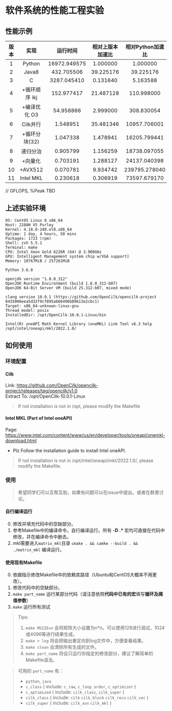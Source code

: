 # 软件系统的性能工程实验

## 性能示例

| 版本  |实现| 运行时间 | 相对上版本加速比 | 相对Python加速比 | GFLOPS | %Peak |
|:-----:|:--:|:--------:|:---------------:|:----------------:|:------:|:-------:|
| 1     |Python| 16972.949575 | 1.000000 | 1.000000 | 0.000000 | 0.000000 |
| 2     |Java8 | 432.705506 | 39.225176 | 39.225176 | 0.000000 | 0.000000 |
| 3     |C | 3287.045410 | 0.131640 | 5.163588 | 0.000000 | 0.000000 |
| 4     |+循环顺序 ikj| 152.977417 | 21.487128 | 110.998000 | 0.000000 | 0.000000 |
| 5     |+编译优化 O3| 54.958866 | 2.999000 | 308.830054 | 0.000000 | 0.000000 |
| 6     |Cilk并行| 1.548951 | 35.481346 | 10957.706001 | 0.000000 | 0.000000 |
| 7     |+循环分块(32)| 1.047338 | 1.478941 | 16205.799441 | 0.000000 | 0.000000 |
| 8     |递归分治 | 0.905799 | 1.156259 |18738.097055 | 0.000000 | 0.000000 |
| 9     |+向量化 | 0.703191 | 1.288127 | 24137.040398| 0.000000 | 0.000000 |
| 10    |+AVX512 | 0.070781 | 9.934742 | 239795.278040 | 0.000000 | 0.000000 |
| 11    |Intel MKL| 0.230618 | 0.306919 | 73597.679170 | 0.000000 | 0.000000 |

// GFLOPS, %Peak TBD

## 上述实验环境

```
OS: CentOS Linux 8 x86_64 
Host: 2288H V5 Purley 
Kernel: 4.18.0-240.el8.x86_64 
Uptime: 1 day, 4 hours, 50 mins 
Packages: 1723 (rpm) 
Shell: zsh 5.5.1 
Terminal: make 
CPU: Intel Xeon Gold 6226R (64) @ 3.900GHz 
GPU: Intelligent Management system chip w/VGA support] 
Memory: 10767MiB / 257261MiB 

Python 3.6.8

openjdk version "1.8.0_312"
OpenJDK Runtime Environment (build 1.8.0_312-b07)
OpenJDK 64-Bit Server VM (build 25.312-b07, mixed mode)

clang version 10.0.1 (https://github.com/OpenCilk/opencilk-project 8435006eea5d32f9cf895a666496b89613e2cbc1)
Target: x86_64-unknown-linux-gnu
Thread model: posix
InstalledDir: /opt/OpenCilk-10.0.1-Linux/bin

Intel(R) oneAPI Math Kernel Library (oneMKL) Link Tool v6.3 help
/opt/intel/oneapi/mkl/2022.1.0/
```

## 如何使用

### 环境配置

#### Cilk

Link: https://github.com/OpenCilk/opencilk-project/releases/tag/opencilk/v1.0  
Extract To: /opt/OpenCilk-10.0.1-Linux

> If not installation is not in /opt, please modify the Makefile


#### Intel MKL (Part of Intel oneAPI)

Page: https://www.intel.com/content/www/us/en/developer/tools/oneapi/onemkl-download.html

- Plz Follow the installation guide to install Intel oneAPI.

> If not installation is not in /opt/intel/oneapi/mkl/2022.1.0/, please modify the Makefile.

### 使用

> 希望同学们可以互帮互助，如果有问题可以在issue中提出，或者在群里讨论。

#### 自行编译运行

0. 修改并填充代码中的空缺部分。
1. 参考Makefile中的编译命令，自行编译运行。所有 **-D \.\*** 宏均可直接在代码中修改，并在编译命令中删去。
2. mkl需要进入`matrix_mkl`目录 `cmake . && camke --build . && ./matrix_mkl` 编译运行。

#### 使用现有Makefile

0. 依据指示修改Makefile中的依赖库路径（Ubuntu和CentOS大概率不用更改）。
1. 修改代码中的空缺部分。
2. `make part_name` 运行某部分代码（请注意依照**代码中已有的宏**填写**循环及阈值参数**）
3. `make` 运行所有测试

> Tips:  
> 1. `make MSIZE=n` 会将矩阵大小设置为n*n。可以使用128进行调试，1024或4096等进行结果生成。
> 2. `make > log` 将会把输出重定向到log文件中，方便查看结果。
> 3. `make clean` 会清除所有生成的文件。
> 4. `make part_name` 将会只运行你指定的修改部分，建议了解简单的Makefile语法。  


>可用的 `part_name` 有：  
>- `python`, `java`  
>- `c_class`  ( include: `c_raw`, `c_loop_order`, `c_optimizer` )  
>- `c_optimized`  ( include: `cilk_class`, `cilk_super` )   
>- `cilk_class`  ( include: `cilk` `cilk_block` `cilk_recu` `cilk_vec` )
>- `cilk_super`  ( include: `cilk_avx` `cilk_mkl` )



